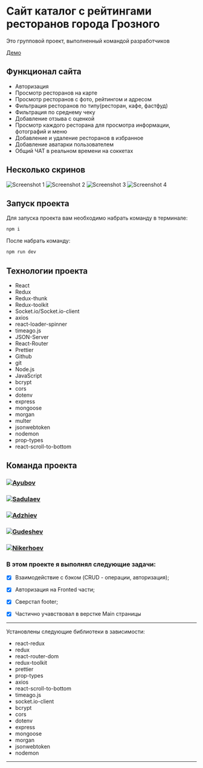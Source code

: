 # Сайт каталог с рейтингами ресторанов города Грозного

<p> Это групповой проект, выполненный командой разработчиков</p>
<a href="https://revizor-front.onrender.com/" target="_blank">Демо</a> 

## Функционал сайта

- Авторизация
- Просмотр ресторанов на карте
- Просмотр ресторанов с фото, рейтингом и адресом
- Фильтрация ресторанов по типу(ресторан, кафе, фастфуд)
- Фильтрация по среднему чеку
- Добавление отзыва с оценкой
- Просмотр каждого ресторана для просмотра информации, фотографий и меню
- Добавление и удаление ресторанов в избранное
- Добавление аватарки пользователем
- Общий ЧАТ в реальном времени на соккетах

## Несколько скринов 
![Screenshot 1](https://user-images.githubusercontent.com/105605980/195598552-fec6f6a1-92dd-4c9a-a590-761d8c20ab16.jpeg)
![Screenshot 2](https://user-images.githubusercontent.com/105605980/195598577-d38a773f-f129-4902-a91d-dd98a12a4df0.jpeg)
![Screenshot 3](https://user-images.githubusercontent.com/105605980/195598584-1c1d7e05-39f0-4cb8-b465-1642c1f589c1.jpeg)
![Screenshot 4](https://user-images.githubusercontent.com/105605980/195598590-0a304411-2c9b-412c-bd85-b6c5f8af5722.jpeg)


## Запуск проекта

Для запуска проекта вам необходимо набрать команду в терминале:

```javascript
npm i
```

После набрать команду:

```javascript
npm run dev
```


## Технологии проекта

<p>

- React
- Redux
- Redux-thunk
- Redux-toolkit
- Socket.io/Socket.io-client
- axios 
- react-loader-spinner
- timeago.js
- JSON-Server
- React-Router
- Prettier
- Github
- git 
- Node.js
- JavaScript
- bcrypt
- cors
- dotenv
- express
- mongoose
- morgan
- multer
- jsonwebtoken
- nodemon
- prop-types
- react-scroll-to-bottom
</p>

## Команда проекта

<h3>
  <a href="https://github.com/Benoyevski">
    <img alt="Ayubov" src="https://img.shields.io/badge/-Ismail_Ayubov-black?style=for-the-badge&logo=github&logoColor=white" />
  </a>
</h3>

<h3>
  <a href="https://github.com/DjibrilSS">
    <img alt="Sadulaev" src="https://img.shields.io/badge/-Djabrail_Sadulaev-black?style=for-the-badge&logo=github&logoColor=white" />
  </a>
</h3>

<h3>
  <a href="https://github.com/Ayubax">
    <img alt="Adzhiev" src="https://img.shields.io/badge/-Ayub_Adzhiev-black?style=for-the-badge&logo=github&logoColor=white" />
  </a>
</h3>

<h3>
  <a href="https://github.com/GooA-NA">
    <img alt="Gudeshev" src="https://img.shields.io/badge/-Abdul_Nasir_Gudeshev-black?style=for-the-badge&logo=github&logoColor=white" />
  </a>
</h3>

<h3>
 <a href="https://github.com/bon-cy">
    <img alt="Nikerhoev" src="https://img.shields.io/badge/-Islam_Nikerhoev-black?style=for-the-badge&logo=github&logoColor=white" />
  </a>
</h3>



### В этом проекте я выполнял следующие задачи:

- [x]  Взаимодействие с бэком (CRUD - операции, авторизация);
- [x]  Авторизация на Fronted части;
- [x]  Сверстал footer;
- [x]  Частично учавствовал в верстке Main страницы




---

Установлены следующие библиотеки в зависимости:

- react-redux
- redux
- react-router-dom
- redux-toolkit
- prettier
- prop-types
- axios
- react-scroll-to-bottom
- timeago.js
- socket.io-client
- bcrypt
- cors
- dotenv
- express
- mongoose
- morgan
- jsonwebtoken
- nodemon

---
